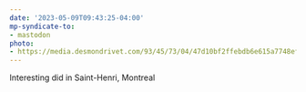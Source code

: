 ```yaml
---
date: '2023-05-09T09:43:25-04:00'
mp-syndicate-to:
- mastodon
photo:
- https://media.desmondrivet.com/93/45/73/04/47d10bf2ffebdb6e615a7748ef2260ebe339ce97cf8a738c72039160.jpg
---
```


Interesting did in Saint-Henri, Montreal